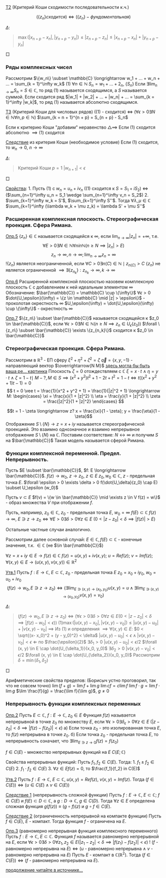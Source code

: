 <u>Т2</u> (Критерий Коши сходимости последовательности к.ч.)

$$(\{z_n\} сходится) \iff (\{z_n\} - фундаментальная)$$

$\Delta$:

> $\max(|x_{n+p} - x_n|, |y_{n + p} - y_n|) \leq |z_{n + p} - z_n| \leq |x_{n + p} - x_n| + |y_{n + p} - y_n|$

□

### Ряды комплексных чисел
Рассмотрим $\{w_n\} \subset \mathbb{C} \longrightarrow w_1 + ... + w_n + ... = \sum_{k = 1}^\infty w_k$ $(1)$
    $\forall n \in \mathbb{N}$ $S_n = w_1 + ... + 2_n$, $\{S_n\}$
    Если $\exists \lim_{n \to \infty} S_n = S \in \mathbb{C}$, то ряд $(1)$ называется сходящимся, а $S$ называется суммой.
    Если сходится ряд $|w_1| + |w_2| + ... + |w_n| + ... = \sum_{k = 1}^\infty |w_k|$, то ряд $(1)$ называется абсолютно сходящимся.

<u>Т3</u> (Критерий Коши для числовых рядов)
    ($(1)$ - сходится) $\iff$ ($\forall \epsilon > 0 \exists N \in \mathbb{N} \forall n, p \in \mathbb{N}$)
    $\sum_{k = n + 1}^{n + p} = S_{n + p} - S_n$

Если к критерию Коши "добавим" неравенство $\bigtriangleup \implies$ Если $(1)$ сходится абсолютно $\implies (1)$ сходится

<u>Следствие</u> из критерия Коши (необходимое условие)
    Если $(1)$ сходится, то $w_n \longrightarrow 0$, $n \longrightarrow \infty$

$\Delta$:

> Критерий Коши $p = 1$ $|w_{n + 1}| < \epsilon$

□

<u>Свойства</u>:
    1. Пусть $(1)$ с $w_n = u_n + i v_n$
        ($(1)$ сходится к $S = S_1 + i S_2$) $\iff$ ($\sum_{n=1}^\infty u_n = S_1 \wedge \sum_{n=1}^\infty v_n = S_2$)
    2. $\sum_{k=1}^\infty w_k = S'$, $\sum_{k=1}^\infty S''$. Тогда $\forall \lambda, \mu \in \mathbb{C}$ $\sum_{k=1}^\infty (\lambda w_k + \mu z_k) = \lambda S' + \mu S''$

### Расширенная комплексная плоскость. Стереографическая проекция. Сфера Римана.
<u>Опр.5</u> $\{z_n\} \in \mathbb{C}$ называется сходящейся к $\infty$, если $\lim_{n \to \infty} |z_n| = +\infty$, т.е.
    $$\forall E > 0 \exists N \in \mathbb{N} \forall n in \mathbb{N} (n \geq N \implies |z_n| > E)$$
    $$z_n \longrightarrow \infty, n \longrightarrow \infty; \lim_{n \to \infty} z_n = \infty$$
    !$\{z_n\}$ является неограниченной, если $\forall C > 0 \exists n(C) \in \mathbb{N} \mid z_{n(C)} > C$
    $\{z_n\}$ не является ограниченной $\implies \exists \{z_{n_k}\}: z_{n_k} \longrightarrow \infty, k \longrightarrow \infty$

<u>Опр.6</u> Расширенной комплексной плоскостью назовем комплексную плоскость $\mathbb{C}$ с добавлением к ней идеальным элементом $\infty$
    Обозначение: $\bar{\mathbb{C}} = \mathbb{C} \cup \{\infty\}$
    $\forall \epsilon > 0$
    $\dot{U_\epsilon}(\infty) = \{z \in \mathbb{C} \mid |z| > \epsilon\}$ - проколотая окрестность $\infty$
    $U_\epsilon(\infty) = \dot{U_\epsilon}(\infty) \cup \{\infty\}$ - окрестность $\infty$

<u>Опр.7</u>
    $\{z_n\} \subset \bar{\mathbb{C}}$ называется сходящейся к $z_0 \in \bar{\mathbb{C}}$, если $\forall \epsilon > 0 \exists N \in \mathbb{N} (n \geq N \implies z_n \in U_\epsilon(z_0))$
    $\forall \{z_n\} \subset \bar{\mathbb{C}} \exists \{z_{n_k}\}$ сходится к $z_0 \in \bar{\mathbb{C}}$

### Стереографическая проекция. Сфера Римана.
Рассмотрим в $\mathbb{R}^3$ - ЕП сферу $\xi^2 + \eta^2 + \zeta^2 = \zeta$
    $\vec{q} = \{x, y, -1\}$ - направляющий вектор $\overrightarrow{N M}$
    [здесь могла бы быть ваша ре... картинка]()
    Плоскость $\zeta = 0$ отождествляем с $\mathbb{C}$
    $\xi = x \cdot t$ $\wedge$ $\eta = y \cdot t$ $\wedge$ $\zeta = 1 - t \mid$ $M - ?, M \in S \implies (x^2 + y^2)t^2 + 1 - 2t + t^2 = 1 - t \iff t((x^2 + y^2 + 1)t - 1) = 0$
$$
t = 0 \vee t = \frac{1}{x^2 + y^2 + 1} = \frac{1}{|z|^2 + 1} \longrightarrow M:
\begin{cases}
    \xi = \frac{x}{1 + |z|^2}
    \\
    \eta = \frac{y}{1 + |z|^2}
    \\
    \zeta = \frac{|z|^2}{1 + |z|^2}
\end{cases}
$$

$$t = 1 - \zeta \longrightarrow z? x = \frac{\xi}{1 - \zeta}; y = \frac{\eta}{1 - \zeta}$$
Отображение $S \setminus \{N\} \longrightarrow z = x + iy$ называется стереографической проекцией. Это взаимно однозначное и взаимно непрерывное отображение $S \setminus \{N\}$ на $\mathbb{C}$. Поставим соответствие:
    $N \leftrightarrow \infty$ и получим $S$ на $\bar{\mathbb{C}}$
    Такая модель называется сферой Римана.

### Функции комплексной переменной. Предел. Непрерывность.
Пусть $E \subset \bar{\mathbb{C}}$, $f: E \longrightarrow \bar{\mathbb{C}}$. $f(z) \longrightarrow w_0$, $z \longrightarrow z_0$, $z \in E$
    $z_0, w_0 \in \mathbb{C}$, $z$ - предельная точка $E$. $\forall \epsilon > 0 \exists \delta > 0 f(\dot{U_\delta}(z_0) \cap E) \subset U_\epsilon (w_0)$

Пусть $v \subset E$ $f(v) = \{w \in \bar{\mathbb{C}} \mid \exists z \in V f(z) = w\}$ - образ множества $V$ при отображении $f$.

Пусть, например, $z_0 \in \mathbb{C}$, $z_0$ - предельная точка $E$, $w_0 = \infty$
    $f(E) \subset \mathbb{C}$
    $f(z) \longrightarrow \infty$, $E \ni z \longrightarrow z_0 \iff \forall E > 0 \exists \delta > 0 \forall z \in E$ $(0 < |z - z_0| < \delta \implies |f(z)| > E)$

Остальные частные случаи аналогично.

Рассмотрим далее основной случай: $E \in \mathbb{C}, f(E) \subset \mathbb{C}$ - конечные значения, т.к. $\in \mathbb{C}$ (не $\in \bar{\mathbb{C}}$)

$\forall z = x + iy \in E \longrightarrow f(z) \in \mathbb{C}$
    $f(z) = u(x, y) + iv(x, y)$; $u = Re f(z)$; $v = Im f(z)$;
    $\forall (x, y) \in E \longrightarrow (u(x, y), v(x, y)) \in \mathbb{R}^2$

<u>Утв.1</u>
    Пусть $f: E \longrightarrow \mathbb{C}$, $E \subset \mathbb{C}$, $z_0$ - предельная точка $E$
    $z_0 = x_0 + iy_0$, $w_0 = u_0 + iv_0$
    $$(f(z) \longrightarrow w_0, E \ni z \longrightarrow z_0) \iff (\exists \lim_{E \ni (x, y) \to (x_0, y_0)} u(x, y) = u \wedge \exists \lim_{E \ni (x, y) \to (x_0, y_0)} v(x, y) = v_0)$$

$\Delta$:

> $(f(z) \longrightarrow w_0, E \ni z \longrightarrow z_0) \iff (\forall \epsilon > 0 \exists \delta > 0 \forall z \in E (0 < |z - z_0| < \delta \implies |f(z) - w_0| < \epsilon))$
> $(1) \max(|u(x, y) - x_0|, |v(x, y) - v_0|) \leq |u(x, y) - u_0| + |v(x, y) - v_0|$
> $\implies$ Из $(1)$ и определения $\implies \forall (x, y) \in E$: $0 < \sqrt{(x- x_0)^2 + (y - y_0)^2} < \delta$ $|u(x, y) - u_0| < \epsilon \wedge |v(x, y) - v_0| < \epsilon$
> $\Longleftarrow$ по $\frac{\epsilon}{2}$ $\exists \delta_1 > 0$ $|u(x, y) - u_0| < \epsilon / 2$ $\forall (x, y) \in E \cap \dot{U_{\delta_1}}(x_0, y_0)$
> $\exists \delta_2 > 0$ $|v(x, y) - v_0| < \epsilon / 2$ $\forall (x, y) \in E \cap \dot{U_{\delta_2}}(x_0, y_0)$
> Рассмотрим $\delta = \min(\delta_1, \delta_2)$

□

Арифметические свойства пределов:
    (Борисыч устно проговорил, так что не совсем точно)
    $\lim (f + g) = \lim f + \lim g$
    $\lim cf = c \lim f$
    $\lim f \cdot g = \lim f \cdot \lim g$
    $\lim \frac{f}{g} = \frac{\lim f}{\lim g}$, $g \neq 0$

### Непрерывность функции комплексных переменных
<u>Опр.2</u>
    Пусть $E \subset \mathbb{C}$, $f: E \longrightarrow \mathbb{C}$, $z_0 \in E$
    Функция $f(z)$ называется непрерывной в точке $z_0$ по множеству $E$, если
    $\forall \epsilon > 0 \exists \delta_\epsilon > 0 \forall z \in E$ $(|z - z_0| < \delta \implies |f(z) - f(z_0)| < \epsilon)$
    а) Если точка $z_0$ - это изолированная точка $E$, то $f(z)$ непрерывна в точке $z_0$.
    б) Если точка $z_0$ - предельная точка $E$, то непрерывность означает, что $\exists \lim_{E \ni z \to 0} f(z) = f(z_0)$

$f \in C(E)$ - множество непрерывных функций на $E$
$C(E; \mathbb{C})$

Свойства непрерывных функций:
    Пусть $f_1, f_2 \in C(E)$. Тогда:
    1. $f_1 \pm f_2 \in C(E)$
    2. $f_1 \cdot f_2 \in C(E)$
    3. $\forall z \in E f(z) = 0$, то $\frac{f_1}{f_2} in C(E)$

<u>Утв.2</u>
    Пусть $f: E \longrightarrow \mathbb{C}$, $E \subset \mathbb{C}$, $u(x, y) = Re f(z)$, $v(x, y) = Im f(z)$.
    Тогда $(f \in C(E)) \iff (u \in C(E) \wedge v \in C(E))$

<u>Следствие 1</u> (непрерывность сложной функции)
    Пусть $f: E \longrightarrow \mathbb{C}$, $E \subset \mathbb{C}$; $f \in C(E)$ и $f(E) \subset D \subset \mathbb{C}$, а $g: D \longrightarrow \mathbb{C}$, $g \in C(D)$. Тогда $\forall z \in E$ определена сложная функция $g(f(z)) \equiv (g \circ f)(z)$ и $g \circ f \in C(E)$.

<u>Следствие 2</u> (ограниченность непрерывной на компакте функции)
    Пусть $f \in C(E)$, $E$ - компакт. Тогда функция $f$ - ограничена на $E$.

<u>Опр.3</u> (равномерно непрерывная функция комплексного переменного)
    Пусть $f: E \longrightarrow \mathbb{C}$, $E \subset \mathbb{C}$. Функция $f$ называется равномерно непрерывной на $E$, если $\forall \epsilon > 0 \exists \delta > 0 \forall z_1, z_2 \in E (|z_1 - z_2| < \delta \implies |f(z_1) - f(z_2)| < \epsilon)$
    ! $(f$ - равномерно непрерывна на $E) \iff (u$ - равномерно непрерывна $\wedge$ $v$ - равномерно непрерывна на $E)$
    Пусть $E$ - компакт в $\mathbb{C}$($\mathbb{R}^2$). Тогда $(f \in C(E)) \iff (f$ - равномерно непрерывна на $E)$.

[продолжение читайте в источнике...](/tfcp/lecture4.md)
